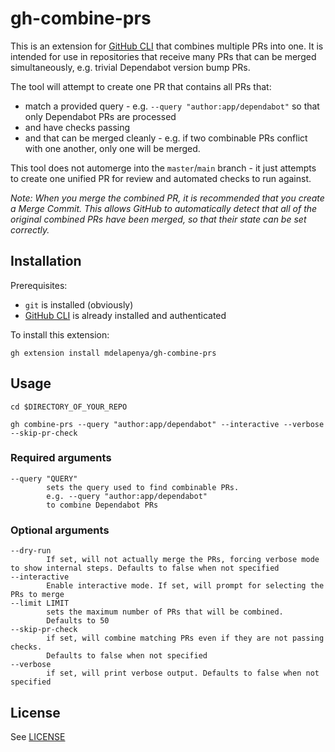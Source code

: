 # gh-combine-prs

This is an extension for [GitHub CLI](https://cli.github.com/) that combines multiple PRs into one.
It is intended for use in repositories that receive many PRs that can be merged simultaneously, e.g. trivial Dependabot version bump PRs.

The tool will attempt to create one PR that contains all PRs that:

* match a provided query - e.g. `--query "author:app/dependabot"` so that only Dependabot PRs are processed
* and have checks passing
* and that can be merged cleanly - e.g. if two combinable PRs conflict with one another, only one will be merged.

This tool does not automerge into the `master`/`main` branch - it just attempts to create one unified PR for review and automated checks to run against.

*Note: When you merge the combined PR, it is recommended that you create a Merge Commit.
This allows GitHub to automatically detect that all of the original combined PRs have been merged, so that their state can be set correctly.*

## Installation

Prerequisites:
 * `git` is installed (obviously)
 * [GitHub CLI](https://cli.github.com/) is already installed and authenticated

To install this extension:

```
gh extension install mdelapenya/gh-combine-prs
```

## Usage

```
cd $DIRECTORY_OF_YOUR_REPO

gh combine-prs --query "author:app/dependabot" --interactive --verbose --skip-pr-check
```

### Required arguments
    --query "QUERY"
            sets the query used to find combinable PRs.
            e.g. --query "author:app/dependabot"
            to combine Dependabot PRs

### Optional arguments
    --dry-run
            If set, will not actually merge the PRs, forcing verbose mode to show internal steps. Defaults to false when not specified
    --interactive
            Enable interactive mode. If set, will prompt for selecting the PRs to merge
    --limit LIMIT
            sets the maximum number of PRs that will be combined.
            Defaults to 50
    --skip-pr-check
            if set, will combine matching PRs even if they are not passing checks.
            Defaults to false when not specified
    --verbose
            if set, will print verbose output. Defaults to false when not specified

## License

See [LICENSE](./LICENSE)
